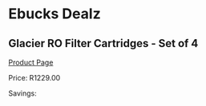 
# Ebucks Dealz
## Glacier RO Filter Cartridges - Set of 4
[Product Page](https://www.ebucks.com/web/shop/productSelected.do?prodId=495320421&catId=704988430)

Price: R1229.00

Savings: 


	